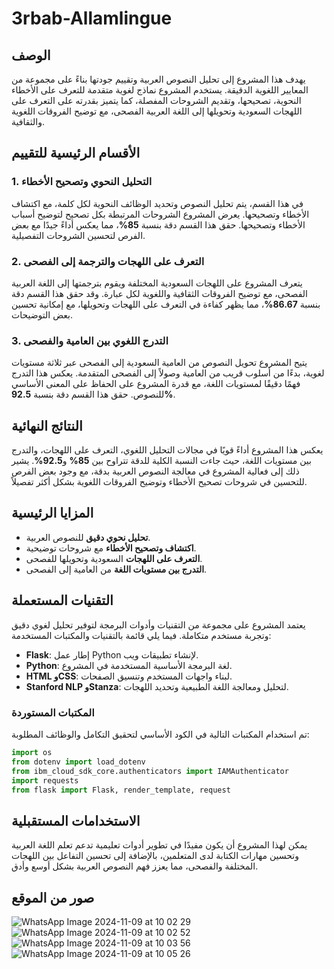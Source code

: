 # 3rbab-Allamlingue

## الوصف

يهدف هذا المشروع إلى تحليل النصوص العربية وتقييم جودتها بناءً على مجموعة من المعايير اللغوية الدقيقة. يستخدم المشروع نماذج لغوية متقدمة للتعرف على الأخطاء النحوية، تصحيحها، وتقديم الشروحات المفصلة، كما يتميز بقدرته على التعرف على اللهجات السعودية وتحويلها إلى اللغة العربية الفصحى، مع توضيح الفروقات اللغوية والثقافية.

## الأقسام الرئيسية للتقييم

### 1. التحليل النحوي وتصحيح الأخطاء
في هذا القسم، يتم تحليل النصوص وتحديد الوظائف النحوية لكل كلمة، مع اكتشاف الأخطاء وتصحيحها. يعرض المشروع الشروحات المرتبطة بكل تصحيح لتوضيح أسباب الأخطاء وتصحيحها. حقق هذا القسم دقة بنسبة **85%**، مما يعكس أداءً جيدًا مع بعض الفرص لتحسين الشروحات التفصيلية.

### 2. التعرف على اللهجات والترجمة إلى الفصحى
يتعرف المشروع على اللهجات السعودية المختلفة ويقوم بترجمتها إلى اللغة العربية الفصحى، مع توضيح الفروقات الثقافية واللغوية لكل عبارة. وقد حقق هذا القسم دقة بنسبة **86.67%**، مما يظهر كفاءة في التعرف على اللهجات وتحويلها، مع إمكانية تحسين بعض التوضيحات.

### 3. التدرج اللغوي بين العامية والفصحى
يتيح المشروع تحويل النصوص من العامية السعودية إلى الفصحى عبر ثلاثة مستويات لغوية، بدءًا من أسلوب قريب من العامية وصولاً إلى الفصحى المتقدمة. يعكس هذا التدرج فهمًا دقيقًا لمستويات اللغة، مع قدرة المشروع على الحفاظ على المعنى الأساسي للنصوص. حقق هذا القسم دقة بنسبة **92.5%**.

## النتائج النهائية

يعكس هذا المشروع أداءً قويًا في مجالات التحليل اللغوي، التعرف على اللهجات، والتدرج بين مستويات اللغة، حيث جاءت النسبة الكلية للدقة تتراوح بين **85%** و**92.5%**. يشير ذلك إلى فعالية المشروع في معالجة النصوص العربية بدقة، مع وجود بعض الفرص للتحسين في شروحات تصحيح الأخطاء وتوضيح الفروقات اللغوية بشكل أكثر تفصيلاً.

## المزايا الرئيسية

- **تحليل نحوي دقيق** للنصوص العربية.
- **اكتشاف وتصحيح الأخطاء** مع شروحات توضيحية.
- **التعرف على اللهجات** السعودية وتحويلها للفصحى.
- **التدرج بين مستويات اللغة** من العامية إلى الفصحى.

## التقنيات المستعملة

يعتمد المشروع على مجموعة من التقنيات وأدوات البرمجة لتوفير تحليل لغوي دقيق وتجربة مستخدم متكاملة. فيما يلي قائمة بالتقنيات والمكتبات المستخدمة:

- **Flask**: إطار عمل Python لإنشاء تطبيقات ويب.
- **Python**: لغة البرمجة الأساسية المستخدمة في المشروع.
- **HTML وCSS**: لبناء واجهات المستخدم وتنسيق الصفحات.
- **Stanford NLP وStanza**: لتحليل ومعالجة اللغة الطبيعية وتحديد اللهجات.

### المكتبات المستوردة

تم استخدام المكتبات التالية في الكود الأساسي لتحقيق التكامل والوظائف المطلوبة:

```python
import os
from dotenv import load_dotenv
from ibm_cloud_sdk_core.authenticators import IAMAuthenticator
import requests
from flask import Flask, render_template, request
```


## الاستخدامات المستقبلية

يمكن لهذا المشروع أن يكون مفيدًا في تطوير أدوات تعليمية تدعم تعلم اللغة العربية وتحسين مهارات الكتابة لدى المتعلمين، بالإضافة إلى تحسين التفاعل بين اللهجات المختلفة والفصحى، مما يعزز فهم النصوص العربية بشكل أوسع وأدق.

## صور من الموقع


![WhatsApp Image 2024-11-09 at 10 02 29](https://github.com/user-attachments/assets/59482fe5-e7fe-46b8-bb5f-af1b616b822b)
![WhatsApp Image 2024-11-09 at 10 02 52](https://github.com/user-attachments/assets/2ec74584-1594-4f96-a921-8f4d34ba4618)
![WhatsApp Image 2024-11-09 at 10 03 56](https://github.com/user-attachments/assets/c7713ff1-ea30-4657-80b2-dae0c1667b0b)
![WhatsApp Image 2024-11-09 at 10 05 26](https://github.com/user-attachments/assets/ba1b36bc-fb8b-41ae-91d8-3f2cd6b3f89d)




